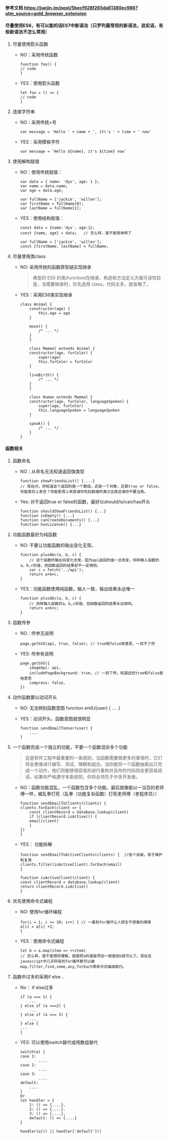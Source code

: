 #### 参考文档 https://juejin.im/post/5becf928f265da61380ec986?utm_source=gold_browser_extension

#### 尽量使用ES6，有可以能的话ES7中新语法（只罗列最常用的新语法，说实话，有些新语法不怎么常用）

1. 尽量使用箭头函数
    - NO：采用传统函数
        ```
        function foo() {
        // code
        }
        ```

    - YES：使用箭头函数
        ```
        let foo = () => {
        // code
        }
        ```

2. 连接字符串
    - NO：采用传统+号
        ```
        var message = 'Hello ' + name + ', it\'s ' + time + ' now'
        ```
    - YES：采用模板字符
        ```
        var message = `Hello ${name}, it's ${time} now`
        ```
3. 使用解构赋值
    - NO：使用传统赋值：
        ```
        var data = { name: 'dys', age: 1 };
        var name = data.name;
        var age = data.age;

        var fullName = ['jackie', 'willen'];
        var firstName = fullName[0];
        var lastName = fullName[1];
        ```
    - YES：使用结构赋值：
        ```
        const data = {name:'dys', age:1};
        const {name, age} = data;   // 怎么样，是不是简单明了

        var fullName = ['jackie', 'willen'];
        const [firstName, lastName] = fullName;
        ```
4. 尽量使用类class
    - NO: 采用传统的函数原型链实现继承
        > 典型的 ES5 的类(function)在继承、构造和方法定义方面可读性较差，当需要继承时，优先选用 class。代码太多，就省略了。

    - YES：采用ES6类实现继承
        ```
        class Animal {
            constructor(age) {
                this.age = age
            }

            move() {
                /* ... */
            }
            }

            class Mammal extends Animal {
            constructor(age, furColor) {
                super(age)
                this.furColor = furColor
            }

            liveBirth() {
                /* ... */
            }
            }

            class Human extends Mammal {
            constructor(age, furColor, languageSpoken) {
                super(age, furColor)
                this.languageSpoken = languageSpoken
            }

            speak() {
                /* ... */
            }
        }
        ```

#### 函数相关
1. 函数命名
    - NO：从命名无法知道返回值类型
        ```
        function showFriendsList() {....}
        // 现在问，你知道这个返回的是一个数组，还是一个对象，还是true or false。你能答的上来否？你能答得上来我请你吃松鹤楼的满汉全席还请你不要当真。
        ```
    - Yes: 对于返回true or false的函数，最好以should/is/can/has开头
        ```
        function shouldShowFriendsList() {...}
        function isEmpty() {...}
        function canCreateDocuments() {...}
        function hasLicense() {...}
        ```

2. 功能函数最好为纯函数
    - NO: 不要让功能函数的输出变化无常。
        ```
        function plusAbc(a, b, c) {
            // 这个函数的输出将变化无常，因为api返回的值一旦改变，同样输入函数的a，b,c的值，但函数返回的结果却不一定相同。
		    var c = fetch('../api');
		    return a+b+c;
        }
        ```

    - YES：功能函数使用纯函数，输入一致，输出结果永远唯一
        ```
        function plusAbc(a, b, c) {
            // 同样输入函数的a，b,c的值，但函数返回的结果永远相同。
            return a+b+c;
        }

3. 函数传参
    - NO：传参无说明
        ```
        page.getSVG(api, true, false); // true和false啥意思，一目不了然
        ```
    - YES: 传参有说明
        ```
        page.getSVG({
            imageApi: api,
            includePageBackground: true, // 一目了然，知道这些true和false是啥意思
            compress: false,
        })
        ```

4. 动作函数要以动词开头
    - NO: 无法辨别函数意图
        function emlU(user) {
            ....
        }

    - YES：动词开头，函数意图就很明显
        ```
        function sendEmailToUser(user) {
            ....
        }
        ```
5. 一个函数完成一个独立的功能，不要一个函数混杂多个功能
    > 这是软件工程中最重要的一条规则，当函数需要做更多的事情时，它们将会更难进行编写、测试、理解和组合。当你能将一个函数抽离出只完成一个动作，他们将能够很容易的进行重构并且你的代码将会更容易阅读。如果你严格遵守本条规则，你将会领先于许多开发者。
    - NO：函数功能混乱，一个函数包含多个功能。最后就像能以一当百的老师傅一样，被乱拳打死（乱拳（功能复杂函数）打死老师傅（老程序员））
        ```
        function sendEmailToClients(clients) {
        clients.forEach(client => {
            const clientRecord = database.lookup(client)
            if (clientRecord.isActive()) {
            email(client)
            }
        })
        }
        ```

    - YES： 功能拆解
        ```
        function sendEmailToActiveClients(clients) {  //各个击破，易于维护和复用
        clients.filter(isActiveClient).forEach(email)
        }

        function isActiveClient(client) {
        const clientRecord = database.lookup(client)
        return clientRecord.isActive()
        }
        ```
5. 优先使用命令式编程
    - NO: 使用for循环编程
        ```
        for(i = 1; i <= 10; i++) { // 一看到for循环让人顿生不想看的情愫
        a[i] = a[i] +1;
        }
        ```

    - YES：使用命令式编程
        ```
        let b = a.map(item => ++item)
        // 怎么样，是不是很好理解，就是把a的值每项加一赋值给b就可以了。现在在javascript中几乎所有的for循环都可以被map,filter,find,some,any,forEach等命令式编成取代。
        ```
7. 函数中过多的采用if else ..
    - No： if else过多
        ```
        if (a === 1) {
            ...
        } else if (a ===2) {
            ...
        } else if (a === 3) {
            ...
        } else {
        ...
        }
        ```

    - YES: 可以使用switch替代或用数组替代
        ```
        switch(a) {
        case 1:
                ....
        case 2:
                ....
        case 3:
                ....
        default:
            ....
        }
        Or
        let handler = {
            1: () => {....},
            2: () => {....}.
            3: () => {....},
            default: () => {....}
        }

        handler[a]() || handler['default']()
        ```